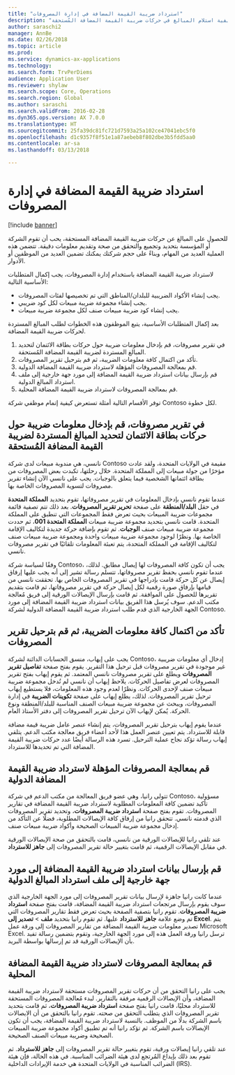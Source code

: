```yaml
---
title: "استرداد ضريبة القيمة المضافة في إدارة المصروفات"
description: "يوضح هذا المقال كيفية استلام المبالغ في حركات ضريبة القيمة المضافة المُستحقة."
author: saraschi2
manager: AnnBe
ms.date: 02/26/2018
ms.topic: article
ms.prod: 
ms.service: dynamics-ax-applications
ms.technology: 
ms.search.form: TrvPerDiems
audience: Application User
ms.reviewer: shylaw
ms.search.scope: Core, Operations
ms.search.region: Global
ms.author: saraschi
ms.search.validFrom: 2016-02-28
ms.dyn365.ops.version: AX 7.0.0
ms.translationtype: HT
ms.sourcegitcommit: 25fa39dc81fc721d7593a25a102ce47041ebc5f0
ms.openlocfilehash: d1c9357f8f51e1a87aebeb8f802dbe3b5fdd5aa0
ms.contentlocale: ar-sa
ms.lasthandoff: 03/13/2018

---
```


# <a name="vat-recovery-in-expense-management"></a>استرداد ضريبة القيمة المضافة في إدارة المصروفات

[!include [banner](../includes/banner.md)]

للحصول على المبالغ عن حركات ضريبة القيمة المضافة المستحقة، يحب أن تقوم الشركة أو المؤسسة بتحديد وتجميع والتحقق من صحة وتقديم معلومات دقيقة. تتضمن هذه العملية العديد من المهام، وبناءً على حجم شركتك يمكنك تضمين العديد من الموظفين أو الأدوار.

لاسترداد ضريبة القيمة المضافة باستخدام إدارة المصروفات، يجب إكمال المتطلبات الأساسية التالية:

- يجب إنشاء الأكواد الضريبية للبلدان/المناطق التي تم تخصيصها لفئات المصروفات.
- يجب إنشاء مجموعة ضريبة مبيعات لكل كود ضريبي.
- يجب إنشاء كود ضريبة مبيعات صنف لكل مجموعة ضريبة مبيعات.

بعد إكمال المتطلبات الأساسية، يتبع الموظفون هذه الخطوات لطلب المبالغ المستردة لحركات ضريبة القيمة المضافة.

1. في تقرير مصروفات، قم بإدخال معلومات ضريبة حول حركات بطاقة الائتمان لتحديد المبالغ المستردة لضريبة القيمة المضافة المُستحقة.
2. تأكد من اكتمال كافة معلومات الضريبة، ثم قم بترحيل تقرير المصروفات.
3. قم بمعالجة المصروفات المؤهلة لاسترداد ضريبة القيمة المضافة الدولية.
4. قم بإرسال بيانات استرداد ضريبة القيمة المضافة إلى مورد جهة خارجية إلى ملف استرداد المبالغ الدولية.
5. قم بمعالجة المصروفات لاسترداد ضريبة القيمة المضافة المحلية.

توفر الأقسام التالية أمثلة تستعرض كيفية إتمام موظفي شركة Contoso لكل خطوة.

## <a name="on-an-expense-report-enter-tax-information-about-credit-card-transactions-to-identify-eligible-vat-refunds"></a>في تقرير مصروفات، قم بإدخال معلومات ضريبة حول حركات بطاقة الائتمان لتحديد المبالغ المستردة لضريبة القيمة المضافة المُستحقة

نانسي، هي مندوبة مبيعات لدى شركة Contoso مقيمة في الولايات المتحدة، ولقد عادت مؤخرًا من جولة مبيعات إلى المملكة المتحدة. خلال رحلتها، تكبدت بعض المصروفات من بطاقة ائتمانها الشخصية فيما يتعلق بالوجبات. يجب على نانسي الآن إنشاء تقرير مصروفات لتسوية المصروفات الخاصة بها.

عندما تقوم نانسي بإدخال المعلومات في تقرير مصروفاتها، تقوم بتحديد **المملكة المتحدة** في حقل **البلد/المنطقة** على صفحة **تحرير تقرير المصروفات**. بعد ذلك تتم تصفية قائمة مجموعات ضريبة المبيعات بحيث تعرض فقط المجموعات التي تنطبق على المملكة المتحدة. قامت نانسي بتحديد مجموعة ضريبة مبيعات **المملكة المتحدة 001**، ثم حددت مجموعة ضريبة مبيعات صنف **الوجبات**. ثم تقوم بإضافة حركة جديدة لتكاليف الإقامة الخاصة بها. ونظرًا لوجود مجموعة ضريبة مبيعات واحدة ومجموعة ضريبة مبيعات صنف لتكاليف الإقامة في المملكة المتحدة، يتم تعبئة المعلومات تلقائيًا في تقرير مصروفات نانسي.

وفقًا لسياسة شركة Contoso، يجب أن تكون كافة المصروفات لها إيصال مطابق. لذلك، عندما تقوم نانسي بحفظ تقرير مصروفاتها، تتسلم رسالة تشير إلى أنه يجب عليها إرفاق إيصال عن كل حركة قامت بإدراجها في تقرير المصروفات الخاص بها. تحققت نانسي من قيامها بإرفاق صورة رقمية لكل إيصال حركة في تقرير مصروفاتها، ثم قامت بتقديم تقريرها للحصول على الموافقة. ثم قامت بإرسال الإيصالات الورقية إلى فريق مُعالجة مكتب الدعم. سوف يُرسل هذا الفريق بيانات استرداد ضريبة القيمة المضافة إلى مورد الجهة الخارجية الذي قدم طلب استرداد ضريبة القيمة المضافة الدولية لشركة Contoso.

## <a name="make-sure-that-all-tax-information-is-complete-and-then-post-the-expense-report"></a>تأكد من اكتمال كافة معلومات الضريبة، ثم قم بترحيل تقرير المصروفات

يجب على إيهاب، منسق الحسابات الدائنة لشركة Contoso، إدخال أي معلومات ضريبية غير موجودة في تقرير مصروفات قبل ترحيل هذا التقرير. يقوم بفتح صفحة **تفاصيل تقرير المصروفات** ويطلع على تقرير مصروفات نانسي المعتمد. ثم يقوم إيهاب بفتح تقرير المصروفات لعرض تفاصيل الحركات. يلاحظ إيهاب أن نانسي لم تُدخل مجموعة ضريبة مبيعات صنف لإحدى الحركات. ونظرًا لعدم وجود هذه المعلومات، فلا يستطيع إيهاب ترحيل تقرير المصروفات. لذلك، يطلع إيهاب على صفحة **تكوينات الضريبة** في إدارة المصروفات، ويبحث عن مجموعة ضريبة مبيعات الصنف المناسبة للبلد/المنطقة ونوع الحركة. يٌمكن لإيهاب الآن ترحيل تقرير المصروفات إلى دفتر الأستاذ العام.

عندما يقوم إيهاب بترحيل تقرير المصروفات، يتم إنشاء عنصر عامل ضريبة قيمة مضافة قابلة للاسترداد. يتم تعيين عنصر العمل هذا لأحد أعضاء فريق معالجة مكتب الدعم. يتلقي إيهاب رسالة تؤكد نجاح عملية الترحيل. تسرد هذه الرسالة أيضًا عدد حركات ضريبة القيمة المضافة التي تم تحديدها للاسترداد.

## <a name="process-expenses-that-are-eligible-for-international-vat-recovery"></a>قم بمعالجة المصروفات المؤهلة لاسترداد ضريبة القيمة المضافة الدولية

تتولى رانيا، وهي عضو فريق المعالجة من مكتب الدعم في شركة Contoso، مسؤولية تأكيد تضمين كافة المعلومات المطلوبة لاسترداد ضريبة القيمة المضافة في تقارير المصروفات. تقوم بفتح صفحة **استرداد ضريبة المصروفات**، وتحديد تقرير المصروفات الذي قدمته نانسي. تتحقق رانيا من إرفاق كافة الإيصالات المطلوبة، فضلًا عن التأكد من إدخال مجموعة ضريبة المبيعات الصحيحة وأكواد ضريبة مبيعات صنف.

عند تلقي رانيا للإيصالات الورقية من نانسي، قامت بالتحقق من صحة الإيصالات الورقية في مقابل الإيصالات الرقمية، ثم قامت بتغيير حالة تقرير المصروفات إلى **جاهز للاسترداد**.

## <a name="send-vat-recovery-data-to-the-third-party-vendor-to-file-international-recovery-returns"></a>قم بإرسال بيانات استرداد ضريبة القيمة المضافة إلى مورد جهة خارجية إلى ملف استرداد المبالغ الدولية

عندما كانت رانيا جاهزة لإرسال بيانات تقرير المصروفات إلى مورد الجهة الخارجية الذي سوف يقوم بإرسال مرتجعات استرداد ضريبة القيمة المضافة، قامت بفتح صفحة **استرداد ضريبة المصروفات**. تقوم رانيا بتصفية الصفحة بحيث تعرض فقط تقارير المصروفات التي تم وضع علامة **جاهز للاسترداد** عليها. ثم تقوم رانيا بتحديد **ملف** &gt; **تصدير إلى Excel**. يتم تصدير معلومات ضريبة القيمة المضافة من تقارير المصروفات إلى ورقة عمل Microsoft Excel. ترسل رانيا ورقة العمل هذه إلى مورد الجهة الخارجية، وتقوم بتضمين رسالة تفيد بأن الإيصالات الورقية قد تم إرسالها بواسطة البريد.

## <a name="process-expenses-for-domestic-vat-recovery"></a>قم بمعالجة المصروفات لاسترداد ضريبة القيمة المضافة المحلية

يجب على رانيا التحقق من أن حركات تقرير المصروفات مستحقة لاسترداد ضريبة القيمة المضافة، وأن الإيصالات الرقمية مرفقة بالتقارير. لبدء مُعالجة المصروفات المستحقة للاسترداد محليًا، قامت رانيا بفتح صفحة **استرداد ضريبة المصروفات**، ثم قامت بتحديد تقرير المصروفات الذي يتطلب التحقق من صحته. تقوم رانيا بالتحقق من أن الايصالات باسم الشركة بدلًا من الموظف. بالنسبة لاسترداد ضريبة القيمة المضافة، يجب أن تكون الإيصالات باسم الشركة. ثم تؤكد رانيا أنه تم تطبيق أكواد مجموعة ضريبة المبيعات الصحيحة وضريبة مبيعات الصنف الصحيحة.

عند تلقي رانيا إيصالات ورقية، تقوم بتغيير حالة تقرير المصروفات إلى **جاهز للاسترداد**. ثم تقوم بعد ذلك بإيداع المُرتجع لدى هيئة الضرائب المناسبة. في هذه الحالة، فإن هيئة الضرائب المناسبة في الولايات المتحدة هي خدمة الإيرادات الداخلية (IRS).

